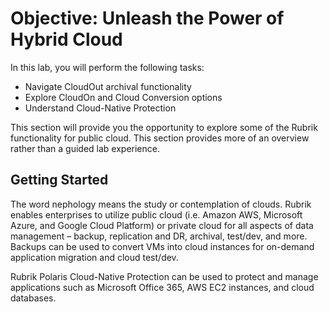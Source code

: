 # Objective: Unleash the Power of Hybrid Cloud

In this lab, you will perform the following tasks:

* Navigate CloudOut archival functionality
* Explore CloudOn and Cloud Conversion options
* Understand Cloud-Native Protection

This section will provide you the opportunity to explore some of the Rubrik functionality for public cloud. This section provides more of an overview rather than a guided lab experience.

## Getting Started

The word nephology means the study or contemplation of clouds. Rubrik enables enterprises to utilize public cloud (i.e. Amazon AWS, Microsoft Azure, and Google Cloud Platform) or private cloud for all aspects of data management – backup, replication and DR, archival, test/dev, and more. Backups can be used to convert VMs into cloud instances for on-demand application migration and cloud test/dev.

Rubrik Polaris Cloud-Native Protection can be used to protect and manage applications such as Microsoft Office 365, AWS EC2 instances, and cloud databases.